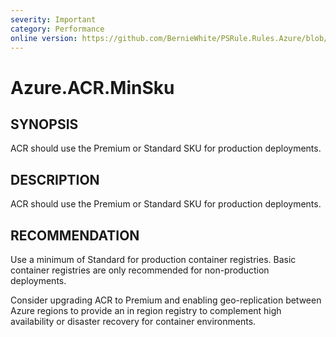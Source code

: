 ```yaml
---
severity: Important
category: Performance
online version: https://github.com/BernieWhite/PSRule.Rules.Azure/blob/master/docs/rules/en-US/Azure.ACR.MinSku.md
---
```


# Azure.ACR.MinSku

## SYNOPSIS

ACR should use the Premium or Standard SKU for production deployments.

## DESCRIPTION

ACR should use the Premium or Standard SKU for production deployments.

## RECOMMENDATION

Use a minimum of Standard for production container registries. Basic container registries are only recommended for non-production deployments.

Consider upgrading ACR to Premium and enabling geo-replication between Azure regions to provide an in region registry to complement high availability or disaster recovery for container environments.
